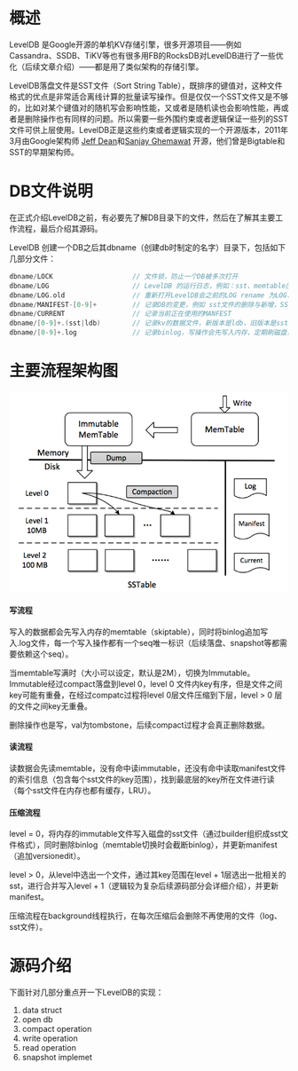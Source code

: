 # 概述

LevelDB 是Google开源的单机KV存储引擎，很多开源项目——例如 Cassandra、SSDB、TiKV等也有很多用FB的RocksDB对LevelDB进行了一些优化（后续文章介绍）——都是用了类似架构的存储引擎。

LevelDB落盘文件是SST文件（Sort String Table），既排序的键值对，这种文件格式的优点是非常适合离线计算的批量读写操作。但是仅仅一个SST文件又是不够的，比如对某个键值对的随机写会影响性能，又或者是随机读也会影响性能，再或者是删除操作也有同样的问题。所以需要一些外围约束或者逻辑保证一些列的SST文件可供上层使用。LevelDB正是这些约束或者逻辑实现的一个开源版本，2011年3月由Google架构师 [Jeff Dean](https://ai.google/research/people/jeff)和[Sanjay Ghemawat](https://ai.google/research/people/SanjayGhemawat) 开源，他们曾是Bigtable和SST的早期架构师。



# DB文件说明

在正式介绍LevelDB之前，有必要先了解DB目录下的文件，然后在了解其主要工作流程，最后介绍其源码。

LevelDB 创建一个DB之后其dbname（创建db时制定的名字）目录下，包括如下几部分文件：

```c++
dbname/LOCK                    // 文件锁，防止一个DB被多次打开
dbname/LOG                     // LevelDB 的运行日志，例如：sst、memtable压缩信息等
dbname/LOG.old                 // 重新打开LevelDB会之前的LOG rename 为LOG.old 
dbname/MANIFEST-[0-9]+         // 记录DB的变更，例如 sst文件的删除与新增，SST文件的元信息（读请求需要先获取索引）等，格式为VersionEdit
dbname/CURRENT                 // 记录当前正在使用的MANFEST
dbname/[0-9]+.(sst|ldb)        // 记录kv的数据文件，新版本是ldb，旧版本是sst
dbname/[0-9]+.log              // 记录binlog，写操作会先写入内存，定期刷磁盘，期间日志会写入log文件
```



# 主要流程架构图

<img src="../../images/leveldb_arc.png" alt="leveldb_arc.png" style="zoom:80%;" />

#### 写流程

写入的数据都会先写入内存的memtable（skiptable），同时将binlog追加写入.log文件，每一个写入操作都有一个seq唯一标识（后续落盘、snapshot等都需要依赖这个seq）。

当memtable写满时（大小可以设定，默认是2M），切换为Immutable。Immutable经过compact落盘到level 0，level 0 文件内key有序，但是文件之间key可能有重叠，在经过compatc过程将level 0层文件压缩到下层，level > 0 层的文件之间key无重叠。

删除操作也是写，val为tombstone，后续compact过程才会真正删除数据。

#### 读流程

读数据会先读memtable，没有命中读immutable，还没有命中读取manifest文件的索引信息（包含每个sst文件的key范围），找到最底层的key所在文件进行读（每个sst文件在内存也都有缓存，LRU）。

#### 压缩流程

level = 0，将内存的immutable文件写入磁盘的sst文件（通过builder组织成sst文件格式），同时删除binlog（memtable切换时会截断binlog），并更新manifest（追加versionedit）。

level > 0，从level中选出一个文件，通过其key范围在level + 1层选出一批相关的sst，进行合并写入level + 1（逻辑较为复杂后续源码部分会详细介绍），并更新manifest。

压缩流程在background线程执行，在每次压缩后会删除不再使用的文件（log、sst文件）。



# 源码介绍

下面针对几部分重点开一下LevelDB的实现：

1. data struct
2. open db
3. compact operation
4. write operation
5. read operation
6. snapshot implemet